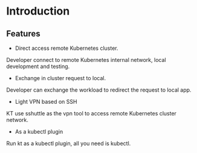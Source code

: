 # Introduction

## Features

* Direct access remote Kubernetes cluster.

Developer connect to remote Kubernetes internal network, local development and testing.

* Exchange in cluster request to local.

Developer can exchange the workload to redirect the request to local app.

* Light VPN based on SSH

KT use sshuttle as the vpn tool to access remote Kubernetes cluster network.

* As a kubectl plugin

Run kt as a kubectl plugin, all you need is kubectl.